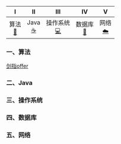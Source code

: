 | I | II | III | IV | V |  
| :---: | :---: | :---: | :---: | :---: |
| 算法<br />[📝](#一算法) | Java<br/>[☕️](#二java) | 操作系统<br />[💻](#三操作系统) | 数据库<br />[💾](#四数据库) | 网络<br/>[☁️](#五网络) |

### 一、算法
[剑指offer](https://github.com/lvyalong2019/323/edit/master/%E7%AE%97%E6%B3%95/%E5%89%91%E6%8C%87offer/README.md)

### 二、Java
### 三、操作系统
### 四、数据库
### 五、网络
